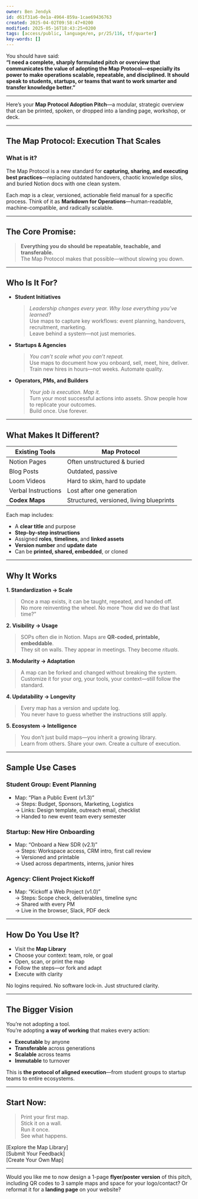 ```yaml
---
owner: Ben Jendyk
id: d61f31a6-0e1a-4964-859a-1cae69436763
created: 2025-04-02T09:58:47+0200
modified: 2025-05-16T18:43:25+0200
tags: [access/public, language/en, pr/25/116, tf/quarter]
key-words: []
---
```


You should have said:  
**“I need a complete, sharply formulated pitch or overview that communicates the value of adopting the Map Protocol—especially its power to make operations scalable, repeatable, and disciplined. It should speak to students, startups, or teams that want to work smarter and transfer knowledge better.”**

---

Here’s your **Map Protocol Adoption Pitch**—a modular, strategic overview that can be printed, spoken, or dropped into a landing page, workshop, or deck.

---

## **The Map Protocol: Execution That Scales**

### **What is it?**
The Map Protocol is a new standard for **capturing, sharing, and executing best practices**—replacing outdated handovers, chaotic knowledge silos, and buried Notion docs with one clean system.

Each *map* is a clear, versioned, actionable field manual for a specific process. Think of it as **Markdown for Operations**—human-readable, machine-compatible, and radically scalable.

---

## **The Core Promise:**

> **Everything you do should be repeatable, teachable, and transferable.**  
> The Map Protocol makes that possible—without slowing you down.

---

## **Who Is It For?**

- **Student Initiatives**  
  > *Leadership changes every year. Why lose everything you’ve learned?*  
  Use maps to capture key workflows: event planning, handovers, recruitment, marketing.  
  Leave behind a system—not just memories.

- **Startups & Agencies**  
  > *You can’t scale what you can’t repeat.*  
  Use maps to document how you onboard, sell, meet, hire, deliver.  
  Train new hires in hours—not weeks. Automate quality.

- **Operators, PMs, and Builders**  
  > *Your job is execution. Map it.*  
  Turn your most successful actions into assets. Show people how to replicate your outcomes.  
  Build once. Use forever.

---

## **What Makes It Different?**

| Existing Tools         | Map Protocol                    |
|------------------------|----------------------------------|
| Notion Pages           | Often unstructured & buried      |
| Blog Posts             | Outdated, passive                |
| Loom Videos            | Hard to skim, hard to update     |
| Verbal Instructions    | Lost after one generation        |
| **Codex Maps**         | Structured, versioned, living blueprints |

Each map includes:
- A **clear title** and purpose  
- **Step-by-step instructions**  
- Assigned **roles**, **timelines**, and **linked assets**  
- **Version number** and **update date**  
- Can be **printed, shared, embedded**, or cloned

---

## **Why It Works**

**1. Standardization → Scale**  
> Once a map exists, it can be taught, repeated, and handed off.  
> No more reinventing the wheel. No more “how did we do that last time?”

**2. Visibility → Usage**  
> SOPs often die in Notion. Maps are **QR-coded, printable, embeddable**.  
> They sit on walls. They appear in meetings. They become *rituals.*

**3. Modularity → Adaptation**  
> A map can be forked and changed without breaking the system.  
> Customize it for your org, your tools, your context—still follow the standard.

**4. Updatability → Longevity**  
> Every map has a version and update log.  
> You never have to guess whether the instructions still apply.

**5. Ecosystem → Intelligence**  
> You don’t just build maps—you inherit a growing library.  
> Learn from others. Share your own. Create a culture of execution.

---

## **Sample Use Cases**

### **Student Group: Event Planning**
- Map: “Plan a Public Event (v1.3)”  
  → Steps: Budget, Sponsors, Marketing, Logistics  
  → Links: Design template, outreach email, checklist  
  → Handed to new event team every semester

### **Startup: New Hire Onboarding**
- Map: “Onboard a New SDR (v2.1)”  
  → Steps: Workspace access, CRM intro, first call review  
  → Versioned and printable  
  → Used across departments, interns, junior hires

### **Agency: Client Project Kickoff**
- Map: “Kickoff a Web Project (v1.0)”  
  → Steps: Scope check, deliverables, timeline sync  
  → Shared with every PM  
  → Live in the browser, Slack, PDF deck

---

## **How Do You Use It?**

- Visit the **Map Library**  
- Choose your context: team, role, or goal  
- Open, scan, or print the map  
- Follow the steps—or fork and adapt  
- Execute with clarity

No logins required. No software lock-in. Just structured clarity.

---

## **The Bigger Vision**

You’re not adopting a tool.  
You’re adopting **a way of working** that makes every action:

- **Executable** by anyone  
- **Transferable** across generations  
- **Scalable** across teams  
- **Immutable** to turnover

This is **the protocol of aligned execution**—from student groups to startup teams to entire ecosystems.

---

## **Start Now:**

> Print your first map.  
> Stick it on a wall.  
> Run it once.  
> See what happens.

[Explore the Map Library]  
[Submit Your Feedback]  
[Create Your Own Map]

---

Would you like me to now design a 1-page **flyer/poster version** of this pitch, including QR codes to 3 sample maps and space for your logo/contact? Or reformat it for a **landing page** on your website?